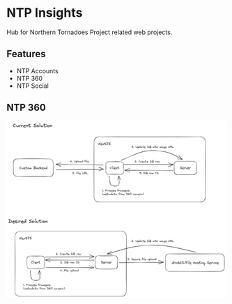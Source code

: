# NTP Insights

Hub for Northern Tornadoes Project related web projects.

## Features

- NTP Accounts
- NTP 360
- NTP Social

## NTP 360

![Dataflow](assets/images/360-dataflow.png)
